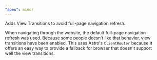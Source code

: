 ```yaml
---
"apeu": minor
---
```


Adds View Transitions to avoid full-page navigation refresh.

When navigating through the website, the default full-page navigation refresh was used. Because some people doesn't like that behavior, view transitions have been enabled. This uses Astro's `ClientRouter` because it offers an easy way to provide a fallback for browser that doesn't support well the view transitions.
